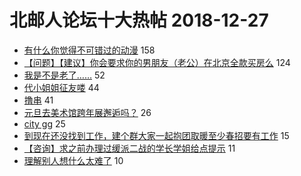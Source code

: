# 北邮人论坛十大热帖 2018-12-27

- [有什么你觉得不可错过的动漫](https://bbs.byr.cn/article/Comic/629851) 158
- [【问题】【建议】你会要求你的男朋友（老公）在北京全款买房么](https://bbs.byr.cn/article/Home/115197) 124
- [我是不是老了……](https://bbs.byr.cn/article/Feeling/3096365) 52
- [代小姐姐征友喽](https://bbs.byr.cn/article/Friends/1906433) 44
- [撸串](https://bbs.byr.cn/article/Food/499765) 41
- [元旦去美术馆跨年展邂逅吗？](https://bbs.byr.cn/article/Talking/6085727) 26
- [city  gg](https://bbs.byr.cn/article/Football/810046979) 25
- [到现在还没找到工作，建个群大家一起抱团取暖至少春招要有工作](https://bbs.byr.cn/article/Job/2007721) 15
- [【咨询】求之前办理过缓派二战的学长学姐给点提示](https://bbs.byr.cn/article/AimGraduate/1154937) 11
- [理解别人想什么太难了](https://bbs.byr.cn/article/Picture/3232330) 10


